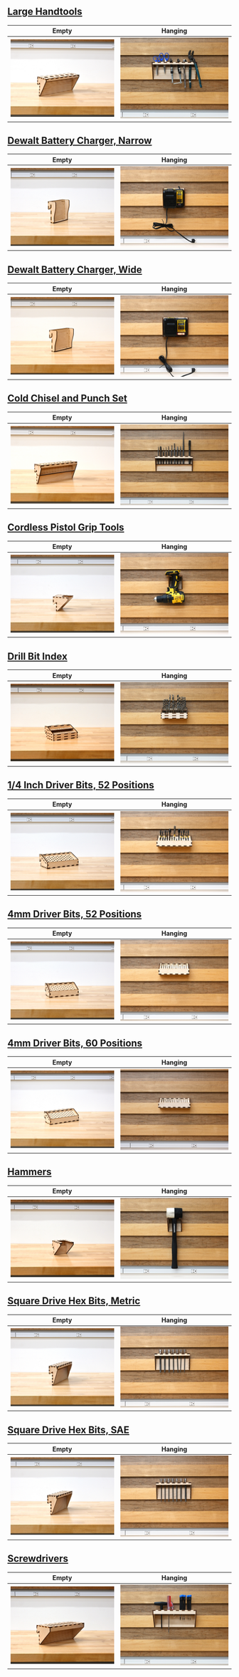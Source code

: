 ## [Large Handtools](./6s_22mm_Handle_Holder.svg)
Empty | Hanging
--- | ---
![Large Handtools Empty](../../img/Empty/Tools/6s_22mm_Handle_Holder_E.jpg)|![Large Handtools Hanging](../../img/Hung/Tools/6s_22mm_Handle_Holder_H.jpg)

## [Dewalt Battery Charger, Narrow](./Charger_Narrow.svg)
Empty | Hanging
--- | ---
![Dewalt Battery Charger, Narrow Empty](../../img/Empty/Tools/Charger_Narrow_E.jpg)|![Dewalt Battery Charger, Narrow Hanging](../../img/Hung/Tools/Charger_Narrow_H.jpg)

## [Dewalt Battery Charger, Wide](./Charger_Wide.svg)
Empty | Hanging
--- | ---
![Dewalt Battery Charger, Wide Empty](../../img/Empty/Tools/Charger_Wide_E.jpg)|![Dewalt Battery Charger, Wide Hanging](../../img/Hung/Tools/Charger_Wide_H.jpg)

## [Cold Chisel and Punch Set](./Cold_Chisel_Punch_Set.svg)
Empty | Hanging
--- | ---
![Cold Chisel and Punch Set Empty](../../img/Empty/Tools/Cold_Chisel_Punch_Set_E.jpg)|![Cold Chisel and Punch Set Hanging](../../img/Hung/Tools/Cold_Chisel_Punch_Set_H.jpg)

## [Cordless Pistol Grip Tools](./Cordless_Drill.svg)
Empty | Hanging
--- | ---
![Cordless Pistol Grip Tools Empty](../../img/Empty/Tools/Cordless_Drill_E.jpg)|![Cordless Pistol Grip Tools Hanging](../../img/Hung/Tools/Cordless_Drill_H.jpg)

## [Drill Bit Index](./Drill_Bit_Index.svg)
Empty | Hanging
--- | ---
![Drill Bit Index Empty](../../img/Empty/Tools/Drill_Bit_Index_E.jpg)|![Drill Bit Index Hanging](../../img/Hung/Tools/Drill_Bit_Index_H.jpg)

## [1/4 Inch Driver Bits, 52 Positions](./Driver_Hex_Insert_0.25in_52s.svg)
Empty | Hanging
--- | ---
![1/4 Inch Driver Bits, 52 Positions Empty](../../img/Empty/Tools/Driver_Hex_Insert_0.25in_52s_E.jpg)|![1/4 Inch Driver Bits, 52 Positions Hanging](../../img/Hung/Tools/Driver_Hex_Insert_0.25in_52s_H.jpg)

## [4mm Driver Bits, 52 Positions](./Driver_Hex_Insert_4mm_52s.svg)
Empty | Hanging
--- | ---
![4mm Driver Bits, 52 Positions Empty](../../img/Empty/Tools/Driver_Hex_Insert_4mm_52s_E.jpg)|![4mm Driver Bits, 52 Positions Hanging](../../img/Hung/Tools/Driver_Hex_Insert_4mm_52s_H.jpg)

## [4mm Driver Bits, 60 Positions](./Driver_Hex_Insert_4mm_60s.svg)
Empty | Hanging
--- | ---
![4mm Driver Bits, 60 Positions Empty](../../img/Empty/Tools/Driver_Hex_Insert_4mm_60s_E.jpg)|![4mm Driver Bits, 60 Positions Hanging](../../img/Hung/Tools/Driver_Hex_Insert_4mm_60s_H.jpg)

## [Hammers](./Hammer_Hanger.svg)
Empty | Hanging
--- | ---
![Hammers Empty](../../img/Empty/Tools/Hammer_Hanger_E.jpg)|![Hammers Hanging](../../img/Hung/Tools/Hammer_Hanger_H.jpg)

## [Square Drive Hex Bits, Metric](./Hex_Keys_Square_Drive_Metric.svg)
Empty | Hanging
--- | ---
![Square Drive Hex Bits, Metric Empty](../../img/Empty/Tools/Hex_Keys_Square_Drive_Metric_E.jpg)|![Square Drive Hex Bits, Metric Hanging](../../img/Hung/Tools/Hex_Keys_Square_Drive_Metric_H.jpg)

## [Square Drive Hex Bits, SAE](./Hex_Keys_Square_Drive_SAE.svg)
Empty | Hanging
--- | ---
![Square Drive Hex Bits, SAE Empty](../../img/Empty/Tools/Hex_Keys_Square_Drive_SAE_E.jpg)|![Square Drive Hex Bits, SAE Hanging](../../img/Hung/Tools/Hex_Keys_Square_Drive_SAE_H.jpg)

## [Screwdrivers](./Screwdriver_Array_10x4.5in.svg)
Empty | Hanging
--- | ---
![Screwdrivers Empty](../../img/Empty/Tools/Screwdriver_Array_10x4.5in_E.jpg)|![Screwdrivers Hanging](../../img/Hung/Tools/Screwdriver_Array_10x4.5in_H.jpg)

